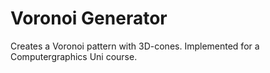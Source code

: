 # Voronoi Generator

Creates a Voronoi pattern with 3D-cones.
Implemented for a Computergraphics Uni course.